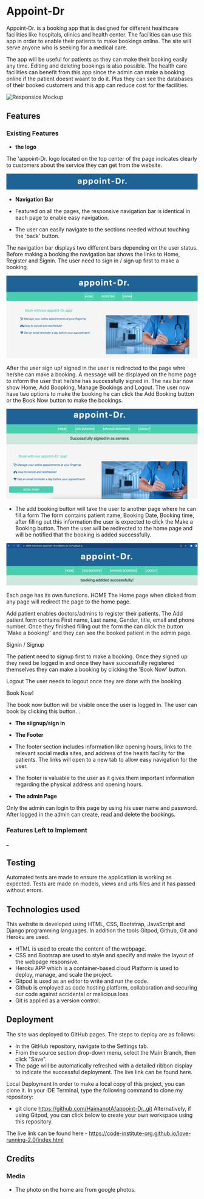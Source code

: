 # Appoint-Dr 

Appoint-Dr. is a booking app that is designed for different healthcare facilities like hospitals, clinics and health center. 
The facilities can use this app in order to enable their patients to make bookings online. 
The site will serve anyone who is seeking for a medical care. 

The app will be useful for patients as they can make their booking easily any time. Editing and deleting bookings is also possible.
The health care facilities can benefit from this app since the admin can make a booking online if the patient doesnt waant to do it.
Plus they can see the databases of their booked customers and this app can reduce cost for the facilities.

![Responsice Mockup](static/images/.png)


## Features 

### Existing Features

- __the logo__

The 'appoint-Dr. logo located on the top center of the page indicates clearly to customers 
about the service they can get from the website. 

![Logo_header](static/images/logo.png)


- __Navigation Bar__

- Featured on all the pages, the responsive navigation bar is identical in each page to enable easy navigation. 
- The user can easily navigate to the sections needed without touching the 'back' button.

The navigation bar displays two different bars depending on the user status. 
 Before making a booking the navigation bar shows the links to Home, Register and Signin. 
 The user need to sign in / sign up first to make a booking.

![Logo_header](static/images/nav1.png)

After the user sign up/ signed in the user is redirected to the page whre he/she can make a booking. 
A message will be displayed on the home page to inform the user that he/she has successfully signed in. 
The nav bar now show Home, Add Boopking, Manage Bookings and Logout. 
The user now have two options to make the booking he can click the Add Booking button 
or the Book Now button to make the bookings.

![Logo_header](static/images/nav2.png)

- The add booking button will take the user to another page where he can fill a form
The form contains patient name, Booking Date, Booking time, after filling out this information
the user is expected to click the Make a Booking button. Then the user will be redirected
to the home page and will be notified that the booking is added successfully. 


![Logo_header](static/images/booking_success.png)


Each page has its own functions. 
HOME
The Home page when clicked from any page will redirect the page to the home page. 

Add patient 
enables doctors/admins to register their patients. 
The Add patient form contains First name, Last name, Gender, title, email and phone number. Once they finished filling out the form the can click the button 'Make a booking!' and they can see the booked patient in the admin page.  

Signin / Signup

The patient need to signup first to make a booking. Once they signed up they need be logged in and once they have successfully registered themselves they can make a booking by clicking the 'Book Now' button.

Logout 
The user needs to logout once they are done with the booking. 

Book Now!

The book now button will be visible once the user is logged in. The user can book by clicking this button. 
.

- __The siignup/sign in__ 

- __The Footer__ 

 - The footer section includes information like opening hours, links to the relevant social media sites, and address of the health facility for the patients. The links will open to a new tab to allow easy navigation for the user. 
  - The footer is valuable to the user as it gives them important information regarding the physical address and 
  opening hours. 

  - __The admin Page__

Only the admin can login to this page by using his user name and password.
After logged in the admin can create, read and delete the bookings. 


### Features Left to Implement

_

## Testing 

Automated tests are made to ensure the applicatiion is working as expected. 
Tests are made on models, views and urls files and it has passed without errors. 

## Technologies used

This website is developed using HTML, CSS, Bootstrap, JavaScript and Django programming languages. In addition the tools Gitpod, Github, Git and Heroku are used.
* HTML is used to create the content of the webpage.
* CSS and Bootsrap are used to style and specify and make the layout of the webpage responsive.
* Heroku APP which is a container-based cloud Platform is used to deploy, manage, and scale the project.
* Gitpod is used as an editor to write and run the code.
* Github is employed as code hosting platform, collaboration and securing our code against accidental or malicious loss.
* Git is applied as a version control.


## Deployment

The site was deployed to GitHub pages. The steps to deploy are as follows:
* In the GitHub repository, navigate to the Settings tab.
* From the source section drop-down menu, select the Main Branch, then click "Save".
* The page will be automatically refreshed with a detailed ribbon display to indicate the successful deployment.
The live link can be found here. 

Local Deployment
In order to make a local copy of this project, you can clone it. In your IDE Terminal, type the following command to clone my repository:
* git clone https://github.com/HaimanotA/appoint-Dr..git
Alternatively, if using Gitpod, you can click below to create your own workspace using this repository.

The live link can be found here - https://code-institute-org.github.io/love-running-2.0/index.html 

## Credits 

### Media

- The photo on the home are from google photos.



